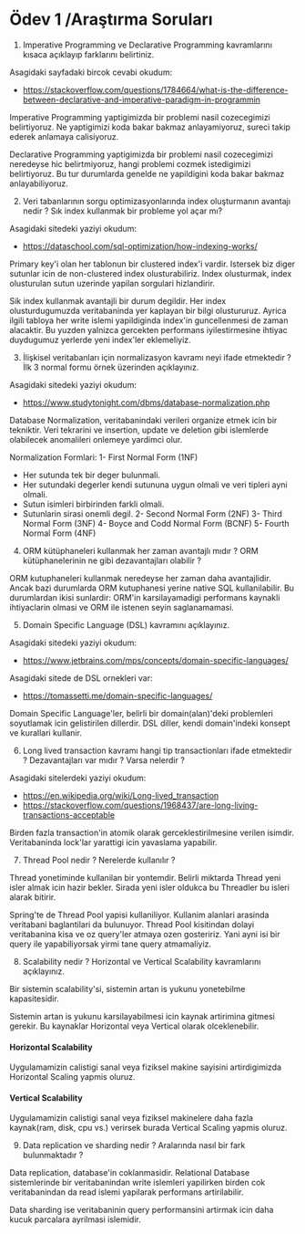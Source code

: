 # Ödev 1 /Araştırma Soruları

1. Imperative Programming ve Declarative Programming kavramlarını kısaca açıklayıp farklarını belirtiniz.

Asagidaki sayfadaki bircok cevabi okudum:
- https://stackoverflow.com/questions/1784664/what-is-the-difference-between-declarative-and-imperative-paradigm-in-programmin

Imperative Programming yaptigimizda bir problemi nasil cozecegimizi belirtiyoruz.
Ne yaptigimizi koda bakar bakmaz anlayamiyoruz, sureci takip ederek anlamaya calisiyoruz.

Declarative Programming yaptigimizda bir problemi nasil cozecegimizi neredeyse hic belirtmiyoruz,
hangi problemi cozmek istedigimizi belirtiyoruz.
Bu tur durumlarda genelde ne yapildigini koda bakar bakmaz anlayabiliyoruz.

2. Veri tabanlarının sorgu optimizasyonlarında index oluşturmanın avantajı nedir ? 
Sık index kullanmak bir probleme yol açar mı?

Asagidaki sitedeki yaziyi okudum:
- https://dataschool.com/sql-optimization/how-indexing-works/

Primary key'i olan her tablonun bir clustered index'i vardir. Istersek biz diger sutunlar icin de non-clustered index olusturabiliriz.
Index olusturmak, index olusturulan sutun uzerinde yapilan sorgulari hizlandirir.

Sik index kullanmak avantajli bir durum degildir. Her index olusturdugumuzda veritabaninda yer kaplayan bir bilgi olustururuz.
Ayrica ilgili tabloya her write islemi yapildiginda index'in guncellenmesi de zaman alacaktir.
Bu yuzden yalnizca gercekten performans iyilestirmesine ihtiyac duydugumuz yerlerde yeni index'ler eklemeliyiz.


3. İlişkisel veritabanları için normalizasyon kavramı neyi ifade etmektedir ? İlk 3 normal formu örnek üzerinden
açıklayınız.

Asagidaki sitedeki yaziyi okudum:
- https://www.studytonight.com/dbms/database-normalization.php

Database Normalization, veritabanindaki verileri organize etmek icin bir tekniktir. 
Veri tekrarini ve insertion, update ve deletion gibi islemlerde olabilecek anomalileri onlemeye yardimci olur.

Normalization Formlari:
1- First Normal Form (1NF)
- Her sutunda tek bir deger bulunmali.
- Her sutundaki degerler kendi sutununa uygun olmali ve veri tipleri ayni olmali.
- Sutun isimleri birbirinden farkli olmali.
- Sutunlarin sirasi onemli degil.
2- Second Normal Form (2NF)
3- Third Normal Form (3NF)
4- Boyce and Codd Normal Form (BCNF)
5- Fourth Normal Form (4NF)

4. ORM kütüphaneleri kullanmak her zaman avantajlı mıdır ? ORM kütüphanelerinin ne gibi dezavantajları olabilir ?

ORM kutuphaneleri kullanmak neredeyse her zaman daha avantajlidir.
Ancak bazi durumlarda ORM kutuphanesi yerine native SQL kullanilabilir.
Bu durumlardan ikisi sunlardir: ORM'in karsilayamadigi performans kaynakli ihtiyaclarin olmasi ve ORM ile istenen seyin saglanamamasi.

5. Domain Specific Language (DSL) kavramını açıklayınız.

Asagidaki sitedeki yaziyi okudum:
- https://www.jetbrains.com/mps/concepts/domain-specific-languages/

Asagidaki sitede de DSL ornekleri var:
- https://tomassetti.me/domain-specific-languages/

Domain Specific Language'ler, belirli bir domain(alan)'deki problemleri soyutlamak icin gelistirilen dillerdir.
DSL diller, kendi domain'indeki konsept ve kurallari kullanir.

6. Long lived transaction kavramı hangi tip transactionları ifade etmektedir ? Dezavantajları var mıdır ? Varsa nelerdir ?

Asagidaki sitelerdeki yaziyi okudum:
- https://en.wikipedia.org/wiki/Long-lived_transaction
- https://stackoverflow.com/questions/1968437/are-long-living-transactions-acceptable

Birden fazla transaction'in atomik olarak gerceklestirilmesine verilen isimdir.
Veritabaninda lock'lar yarattigi icin yavaslama yapabilir.

7. Thread Pool nedir ? Nerelerde kullanılır ?

Thread yonetiminde kullanilan bir yontemdir. Belirli miktarda Thread yeni isler almak icin hazir bekler.
Sirada yeni isler oldukca bu Threadler bu isleri alarak bitirir.

Spring'te de Thread Pool yapisi kullaniliyor. Kullanim alanlari arasinda veritabani baglantilari da bulunuyor.
Thread Pool kisitindan dolayi veritabanina kisa ve oz query'ler atmaya ozen gosteririz.
Yani ayni isi bir query ile yapabiliyorsak yirmi tane query atmamaliyiz.

8. Scalability nedir ? Horizontal ve Vertical Scalability kavramlarını açıklayınız.

Bir sistemin scalability'si, sistemin artan is yukunu yonetebilme kapasitesidir.

Sistemin artan is yukunu karsilayabilmesi icin kaynak artirimina gitmesi gerekir.
Bu kaynaklar Horizontal veya Vertical olarak olceklenebilir.

#### Horizontal Scalability
Uygulamamizin calistigi sanal veya fiziksel makine sayisini artirdigimizda Horizontal Scaling yapmis oluruz.

#### Vertical Scalability
Uygulamamizin calistigi sanal veya fiziksel makinelere daha fazla kaynak(ram, disk, cpu vs.) verirsek 
burada Vertical Scaling yapmis oluruz.

9. Data replication ve sharding nedir ? Aralarında nasıl bir fark bulunmaktadır ?

Data replication, database'in coklanmasidir. 
Relational Database sistemlerinde bir veritabanindan write islemleri yapilirken birden cok veritabanindan da read islemi yapilarak performans artirilabilir.

Data sharding ise veritabaninin query performansini artirmak icin daha kucuk parcalara ayrilmasi islemidir.
